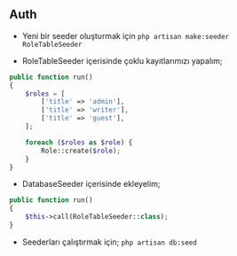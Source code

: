 ## Auth

- Yeni bir seeder oluşturmak için `php artisan make:seeder RoleTableSeeder`

- RoleTableSeeder içerisinde çoklu kayıtlarımızı yapalım;
```php
public function run()
{
    $roles = [
        ['title' => 'admin'],
        ['title' => 'writer'],
        ['title' => 'guest'],
    ];

    foreach ($roles as $role) {
        Role::create($role);
    }
}
```

- DatabaseSeeder içerisinde ekleyelim;
```php
public function run()
{
    $this->call(RoleTableSeeder::class);
}
```

- Seederları çalıştırmak için; `php artisan db:seed`